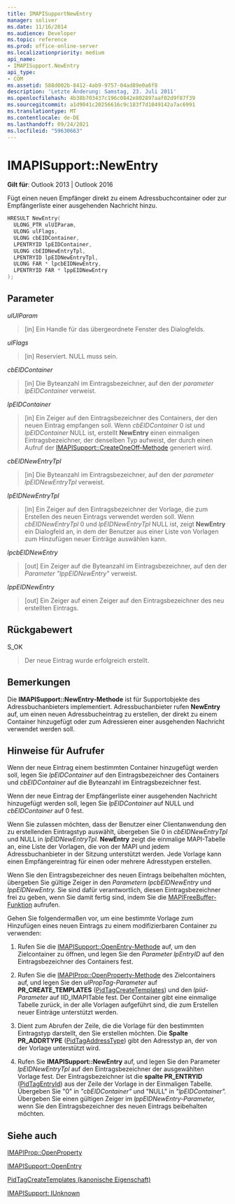 ```yaml
---
title: IMAPISupportNewEntry
manager: soliver
ms.date: 11/16/2014
ms.audience: Developer
ms.topic: reference
ms.prod: office-online-server
ms.localizationpriority: medium
api_name:
- IMAPISupport.NewEntry
api_type:
- COM
ms.assetid: 588d002b-8412-4ab9-9757-04ad89e0a6f8
description: 'Letzte Änderung: Samstag, 23. Juli 2011'
ms.openlocfilehash: 4b38b703437c196c0842e802897aaf02d9f87f39
ms.sourcegitcommit: a1d9041c20256616c9c183f7d1049142a7ac6991
ms.translationtype: MT
ms.contentlocale: de-DE
ms.lasthandoff: 09/24/2021
ms.locfileid: "59630663"
---
```

# <a name="imapisupportnewentry"></a>IMAPISupport::NewEntry

  
  
**Gilt für**: Outlook 2013 | Outlook 2016 
  
Fügt einen neuen Empfänger direkt zu einem Adressbuchcontainer oder zur Empfängerliste einer ausgehenden Nachricht hinzu.
  
```cpp
HRESULT NewEntry(
  ULONG_PTR ulUIParam,
  ULONG ulFlags,
  ULONG cbEIDContainer,
  LPENTRYID lpEIDContainer,
  ULONG cbEIDNewEntryTpl,
  LPENTRYID lpEIDNewEntryTpl,
  ULONG FAR * lpcbEIDNewEntry,
  LPENTRYID FAR * lppEIDNewEntry
);
```

## <a name="parameters"></a>Parameter

 _ulUIParam_
  
> [in] Ein Handle für das übergeordnete Fenster des Dialogfelds.
    
 _ulFlags_
  
> [in] Reserviert. NULL muss sein.
    
 _cbEIDContainer_
  
> [in] Die Byteanzahl im Eintragsbezeichner, auf den der  _parameter lpEIDContainer_ verweist. 
    
 _lpEIDContainer_
  
> [in] Ein Zeiger auf den Eintragsbezeichner des Containers, der den neuen Eintrag empfangen soll. Wenn  _cbEIDContainer_ 0 ist und  _lpEIDContainer_ NULL ist, erstellt **NewEntry** einen einmaligen Eintragsbezeichner, der denselben Typ aufweist, der durch einen Aufruf der [IMAPISupport::CreateOneOff-Methode](imapisupport-createoneoff.md) generiert wird. 
    
 _cbEIDNewEntryTpl_
  
> [in] Die Byteanzahl im Eintragsbezeichner, auf den der  _parameter lpEIDNewEntryTpl_ verweist. 
    
 _lpEIDNewEntryTpl_
  
> [in] Ein Zeiger auf den Eintragsbezeichner der Vorlage, die zum Erstellen des neuen Eintrags verwendet werden soll. Wenn  _cbEIDNewEntryTpl_ 0 und  _lpEIDNewEntryTpl_ NULL ist, zeigt **NewEntry** ein Dialogfeld an, in dem der Benutzer aus einer Liste von Vorlagen zum Hinzufügen neuer Einträge auswählen kann. 
    
 _lpcbEIDNewEntry_
  
> [out] Ein Zeiger auf die Byteanzahl im Eintragsbezeichner, auf den der  _Parameter "lppEIDNewEntry"_ verweist. 
    
 _lppEIDNewEntry_
  
> [out] Ein Zeiger auf einen Zeiger auf den Eintragsbezeichner des neu erstellten Eintrags.
    
## <a name="return-value"></a>Rückgabewert

S_OK 
  
> Der neue Eintrag wurde erfolgreich erstellt.
    
## <a name="remarks"></a>Bemerkungen

Die **IMAPISupport::NewEntry-Methode** ist für Supportobjekte des Adressbuchanbieters implementiert. Adressbuchanbieter rufen **NewEntry** auf, um einen neuen Adressbucheintrag zu erstellen, der direkt zu einem Container hinzugefügt oder zum Adressieren einer ausgehenden Nachricht verwendet werden soll. 
  
## <a name="notes-to-callers"></a>Hinweise für Aufrufer

Wenn der neue Eintrag einem bestimmten Container hinzugefügt werden soll, legen Sie  _lpEIDContainer_ auf den Eintragsbezeichner des Containers und  _cbEIDContainer_ auf die Byteanzahl im Eintragsbezeichner fest. 
  
Wenn der neue Eintrag der Empfängerliste einer ausgehenden Nachricht hinzugefügt werden soll, legen Sie  _lpEIDContainer_ auf NULL und  _cbEIDContainer_ auf 0 fest. 
  
Wenn Sie zulassen möchten, dass der Benutzer einer Clientanwendung den zu erstellenden Eintragstyp auswählt, übergeben Sie 0 in _cbEIDNewEntryTpl_ und NULL in _lpEIDNewEntryTpl._ **NewEntry** zeigt die einmalige MAPI-Tabelle an, eine Liste der Vorlagen, die von der MAPI und jedem Adressbuchanbieter in der Sitzung unterstützt werden. Jede Vorlage kann einen Empfängereintrag für einen oder mehrere Adresstypen erstellen. 
  
Wenn Sie den Eintragsbezeichner des neuen Eintrags beibehalten möchten, übergeben Sie gültige Zeiger in den _Parametern lpcbEIDNewEntry_ und _lppEIDNewEntry._ Sie sind dafür verantwortlich, diesen Eintragsbezeichner frei zu geben, wenn Sie damit fertig sind, indem Sie die [MAPIFreeBuffer-Funktion](mapifreebuffer.md) aufrufen. 
  
Gehen Sie folgendermaßen vor, um eine bestimmte Vorlage zum Hinzufügen eines neuen Eintrags zu einem modifizierbaren Container zu verwenden:
  
1. Rufen Sie die [IMAPISupport::OpenEntry-Methode](imapisupport-openentry.md) auf, um den Zielcontainer zu öffnen, und legen Sie den  _Parameter lpEntryID_ auf den Eintragsbezeichner des Containers fest. 
    
2. Rufen Sie die [IMAPIProp::OpenProperty-Methode](imapiprop-openproperty.md) des Zielcontainers auf, und legen Sie den  _ulPropTag-Parameter_ auf **PR_CREATE_TEMPLATES** ([PidTagCreateTemplates](pidtagcreatetemplates-canonical-property.md)) und den  _lpiid-Parameter_ auf IID_IMAPITable fest. Der Container gibt eine einmalige Tabelle zurück, in der alle Vorlagen aufgeführt sind, die zum Erstellen neuer Einträge unterstützt werden. 
    
3. Dient zum Abrufen der Zeile, die die Vorlage für den bestimmten Eintragstyp darstellt, den Sie erstellen möchten. Die **Spalte PR_ADDRTYPE** ([PidTagAddressType](pidtagaddresstype-canonical-property.md)) gibt den Adresstyp an, der von der Vorlage unterstützt wird. 
    
4. Rufen Sie **IMAPISupport::NewEntry** auf, und legen Sie den Parameter  _lpEIDNewEntryTpl_ auf den Eintragsbezeichner der ausgewählten Vorlage fest. Der Eintragsbezeichner ist die **spalte PR_ENTRYID** ([PidTagEntryId](pidtagentryid-canonical-property.md)) aus der Zeile der Vorlage in der Einmaligen Tabelle. Übergeben Sie "0" in _"cbEIDContainer"_ und "NULL" in _"lpEIDContainer"._ Übergeben Sie einen gültigen Zeiger im  _lppEIDNewEntry-Parameter,_ wenn Sie den Eintragsbezeichner des neuen Eintrags beibehalten möchten. 
    
## <a name="see-also"></a>Siehe auch



[IMAPIProp::OpenProperty](imapiprop-openproperty.md)
  
[IMAPISupport::OpenEntry](imapisupport-openentry.md)
  
[PidTagCreateTemplates (kanonische Eigenschaft)](pidtagcreatetemplates-canonical-property.md)
  
[IMAPISupport: IUnknown](imapisupportiunknown.md)

